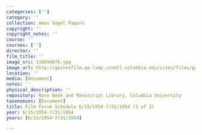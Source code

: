 ```yaml
---
categories: ['']
category: ''
collection: Amos Vogel Papers
copyright: ''
copyright_notes: ''
course: ''
courses: ['']
director: ''
film_title: ''
image_src: 110094076.jpg
image_url: http://gainesfilm.qa-lamp.ccnmtl.columbia.edu/sites/files/gainesfilm/images/110094076.jpg
location: ''
media: [document]
notes: ''
physical_description: ''
repository: Rare Book and Manuscript Library, Columbia University
taxonomies: [Document]
title: Film Forum Schedule 6/15/1954-7/31/1954 (1 of 2)
year: 6/15/1954-7/31/1954
years: [6/15/1954-7/31/1954]

---
```

